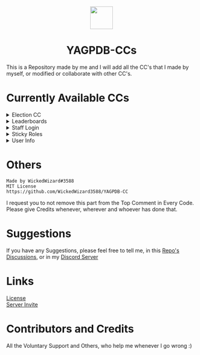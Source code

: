 <h1 align="center"><img src="https://yagpdb.xyz/static/img/avatar.png" height=60px width=60px></img></h1>

<h1 align="center">YAGPDB-CCs</h1>

This is a Repository made by me and I will add all the CC's that I made by myself, or modified or collaborate with other CC's.

# Currently Available CCs
<details>
    <summary>Election CC</summary>
    <br>
    An <a href = "https://github.com/WickedWizard3588/YAGPDB-CC/tree/master/Election%20CC" target "_blank">Election CC</a>, which allows you to Ping Users and Vote for them in real-time. Results can be displayed by using the Command <code>-results/winner</code>
    </br>
</details>

<details>
    <summary>Leaderboards</summary>
    <br>
    A <a href = "https://github.com/WickedWizard3588/YAGPDB-CC/tree/master/Leaderboards" target "_blank">Leaderboard</a> Command, which edits the message and shows the top <code>N</code> Number of users. Can be set to run every 5 minutes.
    </br>
</details>

<details>
    <summary>Staff Login</summary>
    <br>
    An Anti-Cheat Proof CC, which shows when your Moderators or any other Staff Work. Note, this is Anti-Cheat only if you use <a href = "https://pagst.xyz/" target: "_blank">PAGST</a>. This is because only PAGST shows the Status of the User, that is, Online/DND/Idle/Offline. More details <a href = "https://github.com/WickedWizard3588/YAGPDB-CC/tree/master/Staff%20Login" target: "_blank">here</a>
    </br>
</details>

<details>
    <summary>Sticky Roles</summary>
    <br>
    <a href = "https://github.com/WickedWizard3588/YAGPDB-CC/tree/master/Sticky%20Roles" target "_blank">Sticky Roles.</a> As the name suggests, these roles are Sticky. They do not remove from a person, unless that specific Database Entry has been deleted. 
    Yes, I know the Loophole of the user removing the role and not typing, I will fix it in the next release, which will add one more CC to that list.
    </br>
</details>

<details>
    <summary>User Info</summary>
    <br>
    A <a href = "https://github.com/WickedWizard3588/YAGPDB-CC/tree/master/User%20Info" target "_blank">User Info</a> CC, which is need to be put in the Join Message, which is found
    <code>Control Panel > Notifications > General</code>.
    </br>
</details>

# Others
```
Made by WickedWizard#3588
MIT License
https://github.com/WickedWizard3588/YAGPDB-CC
```
I request you to not remove this part from the Top Comment in Every Code. Please give Credits whenever, wherever and whoever has done that. 

# Suggestions
If you have any Suggestions, please feel free to tell me, in this [Repo's Discussions](https://github.com/WickedWizard3588/YAGPDB-CC/discussions), or in my [Discord Server](https://dsc.gg/gamerscorner)   

# Links
[License](https://github.com/WickedWizard3588/YAGPDB-CC/blob/master/LICENSE)  
[Server Invite](https://dsc.gg/gamerscorner)

# Contributors and Credits
All the Voluntary Support and Others, who help me whenever I go wrong :)